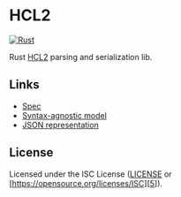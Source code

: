 HCL2
====
[![Rust](https://github.com/jlindsey/hcl2/workflows/Rust/badge.svg)](https://github.com/jlindsey/hcl2/actions?query=workflow%3ARust)

Rust [HCL2][1] parsing and serialization lib.

[1]: https://github.com/hashicorp/hcl/tree/hcl2

Links
-----
* [Spec][2]
* [Syntax-agnostic model][3]
* [JSON representation][4]

[2]: https://github.com/hashicorp/hcl/blob/hcl2/hclsyntax/spec.md
[3]: https://github.com/hashicorp/hcl/blob/hcl2/spec.md
[4]: https://github.com/hashicorp/hcl/blob/hcl2/json/spec.md

License
-------
Licensed under the ISC License ([LICENSE](LICENSE) or [https://opensource.org/licenses/ISC][5]).

[5]: https://opensource.org/licenses/ISC
